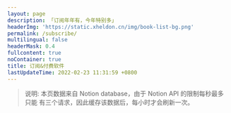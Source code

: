 ```yaml
---
layout: page
description: 「订阅年年有，今年特别多」
headerImg: 'https://static.xheldon.cn/img/book-list-bg.png'
permalink: /subscribe/
multilingual: false
headerMask: 0.4
fullcontent: true
noContainer: true
title: 订阅&付费软件
lastUpdateTime: 2022-02-23 11:31:59 +0800
---
```


<div class='notion-container'>
    <blockquote>
        说明: 本页数据来自 Notion database，由于 Notion API 的限制每秒最多只能
        有三个请求，因此缓存该数据后，每小时才会刷新一次。
    </blockquote>
    <div class="data-loading"><span></span><span></span><span></span><span></span><span></span></div>
    <table class='data-container'></table>
</div>
<script>
    /**
     * 应该返回的是形如
     * <tr>
     *  <td>Apple Music 订阅</td>
     *  <td>10元/月</td>
     *  <td>www.apple.com.cm/music</td>
     *  <td>其他说明</td>
     * </tr>
     * 的 dom 结构，考虑使用模板引擎
     */
    window.onload =  function () {
        const properties = ['名称','类型','日期','价格','备注'];
        let totalCost = 0;
        const tmp = function (props, k, res) {
            let result = '';
            if (k === 0) {
                result += ('<tr>'+
                        properties.map(tag => `<td>${tag}</td>`).join('')
                    + '</tr>');
            }
            result += ('<tr>'
                +
                    properties.map(name => {
                        const val = props[name];
                        switch(val.type) {
                            case 'title':
                            case 'rich_text':
                                if (val[val.type][0]) {
                                    if (val[val.type][0].href) {
                                        return `<td><a href=${val[val.type][0].href} target="_blank">${val[val.type][0].plain_text}</a></td>`
                                    } else {
                                        return `<td>${val[val.type][0].plain_text}</td>`
                                    }
                                }
                                return '<td></td>';
                            case 'date':
                                if (val[val.type]) {
                                    let start = val[val.type].start;
                                    let end = val[val.type].end;
                                    return `<td>${start || '?'}${end ? ' - ' + end : ''}</td>`;
                                }
                                return '<td></td>';
                            case 'number':
                                if (val[val.type]) {
                                    if (name === '价格' && !Number.isNaN(val[val.type])) {
                                        totalCost += Number(val[val.type]);
                                    }
                                    return `<td>${val[val.type]}</td>`;
                                }
                                return '<td></td>'
                            case 'multi_select':
                                if (val[val.type].length) {
                                        return '<td>' + 
                                            val[val.type].map(tag => {
                                                return `  <span class='label label-info'>${tag.name}</span>`;
                                            }).join('')
                                        + '</td>';
                                }
                                return '<td></td>';
                        }
                    }).join('')
                +   
                '</td>');
            if (k === res.length - 1) {
                result += ('<tr>'+
                        `<td colspan="999">总计有 ${res.length} 个软件，共花费 ￥${totalCost.toFixed(2)} 元</td>`
                    +'</tr>');
            }
            return result;
        };
        fetch('https://api.xheldon.com/api/getDatabase', {
            method: 'POST',
            headers: {
                'Content-Type': 'application/json;charset=utf-8'
            },
            body: JSON.stringify({
                properties: properties,
                databaseId: 'e828412b1852467b81b1a19507df3a8f',
                opt: {
                    sorts: [{
                        timestamp: 'created_time',
                        direction: 'ascending'
                    }]
                }
            })
        }).then(_ => {
            // Note: 错误信息也返回给 then，没有异常抛出
            _.json().then(res => {
                $('.data-loading').remove();
                if (Array.isArray(res)) {
                    $('.data-container').html(res.map(tmp.bind(res)).join(''));
                } else {
                    $('.data-container').html('Notion 服务器数据异常:', res.msg);
                }
            }).catch(err => {
                $('.data-container').html(`请求异常: 错误信息${err.message}`, err);
            });
        });
    };
</script>
